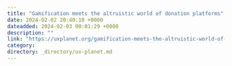 ```yaml
---
title: "Gamification meets the altruistic world of donation platforms"
date: 2024-02-02 20:40:10 +0000
dateadded: 2024-02-03 00:01:29 +0000
description: ""
link: "https://uxplanet.org/gamification-meets-the-altruistic-world-of-donation-platforms-fac4fc20d9d4?source=rss----819cc2aaeee0---4"
category:
directory: _directory/ux-planet.md
---
```

